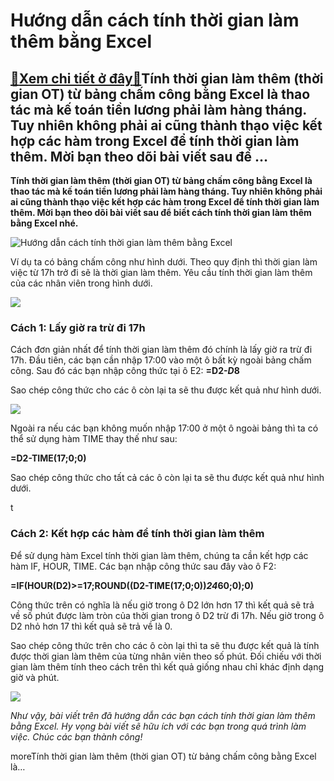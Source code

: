 Hướng dẫn cách tính thời gian làm thêm bằng Excel
=================================================

[:gift:Xem chi tiết ở đây:gift:](https://hddtvn.com/huong-dan-cach-tinh-thoi-gian-lam-them-bang-excel/)Tính thời gian làm thêm (thời gian OT) từ bảng chấm công bằng Excel là thao tác mà kế toán tiền lương phải làm hàng tháng. Tuy nhiên không phải ai cũng thành thạo việc kết hợp các hàm trong Excel để tính thời gian làm thêm. Mời bạn theo dõi bài viết sau để …
------------------------------------------------------------------------------------------------------------------------------------------------------------------------------------------------------------------------------------------------------------------

**Tính thời gian làm thêm (thời gian OT) từ bảng chấm công bằng Excel là thao tác mà kế toán tiền lương phải làm hàng tháng. Tuy nhiên không phải ai cũng thành thạo việc kết hợp các hàm trong Excel để tính thời gian làm thêm. Mời bạn theo dõi bài viết sau để biết cách tính thời gian làm thêm bằng Excel nhé.**


![Hướng dẫn cách tính thời gian làm thêm bằng Excel](https://hddtvn.com/wp-content/uploads/2021/01/thoi-gian-lam-them.png)


Ví dụ ta có bảng chấm công như hình dưới. Theo quy định thì thời gian làm việc từ 17h trở đi sẽ là thời gian làm thêm. Yêu cầu tính thời gian làm thêm của các nhân viên trong hình dưới.


![](https://hddtvn.com/wp-content/uploads/2021/01/24.png)


### Cách 1: Lấy giờ ra trừ đi 17h


Cách đơn giản nhất để tính thời gian làm thêm đó chính là lấy giờ ra trừ đi 17h. Đầu tiên, các bạn cần nhập 17:00 vào một ô bất kỳ ngoài bảng chấm công. Sau đó các bạn nhập công thức tại ô E2: **=D2-$D$8**


Sao chép công thức cho các ô còn lại ta sẽ thu được kết quả như hình dưới.


![](https://hddtvn.com/wp-content/uploads/2021/01/25-1.png)


Ngoài ra nếu các bạn không muốn nhập 17:00 ở một ô ngoài bảng thì ta có thể sử dụng hàm TIME thay thế như sau:


**=D2-TIME(17;0;0)**


Sao chép công thức cho tất cả các ô còn lại ta sẽ thu được kết quả như hình dưới.


t


### Cách 2: Kết hợp các hàm để tính thời gian làm thêm


Để sử dụng hàm Excel tính thời gian làm thêm, chúng ta cần kết hợp các hàm IF, HOUR, TIME. Các bạn nhập công thức sau đây vào ô F2:


**=IF(HOUR(D2)>=17;ROUND((D2-TIME(17;0;0))*24*60;0);0)**


Công thức trên có nghĩa là nếu giờ trong ô D2 lớn hơn 17 thì kết quả sẽ trả về số phút được làm tròn của thời gian trong ô D2 trừ đi 17h. Nếu giờ trong ô D2 nhỏ hơn 17 thì kết quả sẽ trả về là 0.


Sao chép công thức trên cho các ô còn lại thì ta sẽ thu được kết quả là tính được thời gian làm thêm của từng nhân viên theo số phút. Đối chiếu với thời gian làm thêm tính theo cách trên thì kết quả giống nhau chỉ khác định dạng giờ và phút.


![](https://hddtvn.com/wp-content/uploads/2021/01/YJDrigc.png)


*Như vậy, bài viết trên đã hướng dẫn các bạn cách tính thời gian làm thêm bằng Excel. Hy vọng bài viết sẽ hữu ích với các bạn trong quá trình làm việc. Chúc các bạn thành công!*


moreTính thời gian làm thêm (thời gian OT) từ bảng chấm công bằng Excel là…

